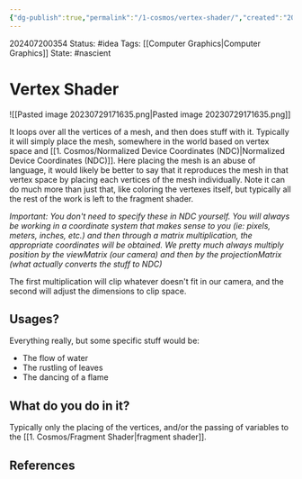 ```yaml
---
{"dg-publish":true,"permalink":"/1-cosmos/vertex-shader/","created":"2024-08-31T23:47:14.847-04:00","updated":"2024-07-20T03:54:10.141-04:00"}
---
```


202407200354
Status: #idea
Tags: [[Computer Graphics\|Computer Graphics]]
State: #nascient
# Vertex Shader

![[Pasted image 20230729171635.png\|Pasted image 20230729171635.png]]

It loops over all the vertices of a mesh, and then does stuff with it. Typically it will simply place the mesh, somewhere in the world based on vertex space and [[1. Cosmos/Normalized Device Coordinates (NDC)\|Normalized Device Coordinates (NDC)]]. Here placing the mesh is an abuse of language, it would likely be better to say that it reproduces the mesh in that vertex space by placing each vertices of the mesh individually. Note it can do much more than just that, like coloring the vertexes itself, but typically all the rest of the work is left to the fragment shader.

*Important: You don't need to specify these in NDC yourself. You will always be working in a coordinate system that makes sense to you (ie: pixels, meters, inches, etc.) and then through a matrix multiplication, the appropriate coordinates will be obtained. We pretty much always multiply position by the viewMatrix (our camera) and then by the projectionMatrix (what actually converts the stuff to NDC)*

The first multiplication will clip whatever doesn't fit in our camera, and the second will adjust the dimensions to clip space.

## Usages?
Everything really, but some specific stuff would be:
- The flow of water
- The rustling of leaves
- The dancing of a flame

## What do you do in it?
Typically only the placing of the vertices, and/or the passing of variables to the [[1. Cosmos/Fragment Shader\|fragment shader]].



## References
